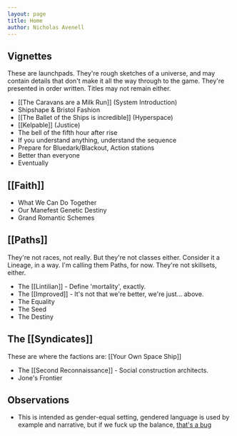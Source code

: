 ```yaml
--- 
layout: page
title: Home
author: Nicholas Avenell
--- 
```

## Vignettes

These are launchpads. They're rough sketches of a universe, and may contain details that don't make it all the way through to the game. They're presented in order written. Titles may not remain either.

* [[The Caravans are a Milk Run]] (System Introduction)
* Shipshape & Bristol Fashion
* [[The Ballet of the Ships is incredible]] (Hyperspace)
* [[Kelpable]] (Justice)
* The bell of the fifth hour after rise
* If you understand anything, understand the sequence
* Prepare for Bluedark/Blackout, Action stations
* Better than everyone
* Eventually

## [[Faith]]

* What We Can Do Together
* Our Manefest Genetic Destiny
* Grand Romantic Schemes

## [[Paths]]

They're not races, not really. But they're not classes either. Consider it a Lineage, in a way. I'm calling them Paths, for now. They're not skillsets, either.

* The [[Lintilian]] - Define 'mortality', exactly.
* The [[Improved]] - It's not that we're better, we're just... above.
* The Equality
* The Seed
* The Destiny

## The [[Syndicates]]

These are where the factions are: [[Your Own Space Ship]]

* The [[Second Reconnaissance]] - Social construction architects.
* Jone's Frontier

## Observations

* This is intended as gender-equal setting, gendered language is used by example and narrative, but if we fuck up the balance, [that's a bug](/aquarion/trajectory/issues)
